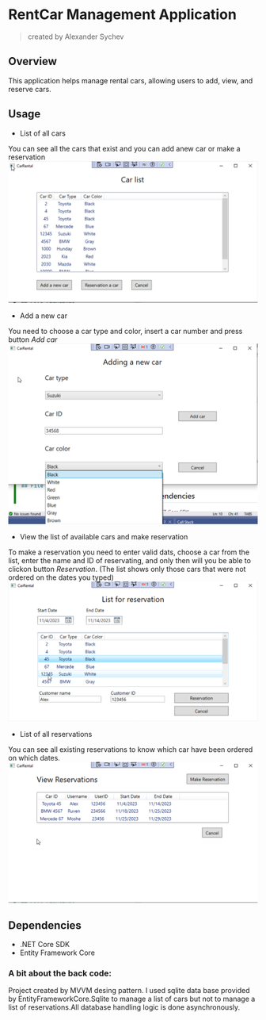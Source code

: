 ﻿# RentCar Management Application
>created by Alexander Sychev

## Overview

This application helps manage rental cars, allowing users to add, view, and reserve cars.

## Usage

- List of all cars

You can see all the cars that exist and you can add anew car or make a reservation
![Application Screenshot](user_Images/car_list_image.png)
- Add a new car

You need to choose a car type and color, insert a car number and press button _Add car_
![Application Screenshot](user_Images/car_adding_image.png)
- View the list of available cars and make reservation

To make a reservation you need to enter valid dats, choose a car from the list, enter the name and ID of reservating, and only then will you be able to clickon button _Reservation_.
(The list shows only those cars that were not ordered on the dates you typed)
![Application Screenshot](user_Images/list_for_reservation_image.png)
- List of all reservations

You can see all existing reservations to know which car have been ordered on which dates.
![Application Screenshot](user_Images/reservation_list_image.png)

## Dependencies

- .NET Core SDK
- Entity Framework Core

### A bit about the back code:
Project created by MVVM desing pattern. I used sqlite data base provided by EntityFrameworkCore.Sqlite to 
manage a list of cars but not to manage a list of reservations.All database
handling logic is done asynchronously. 


